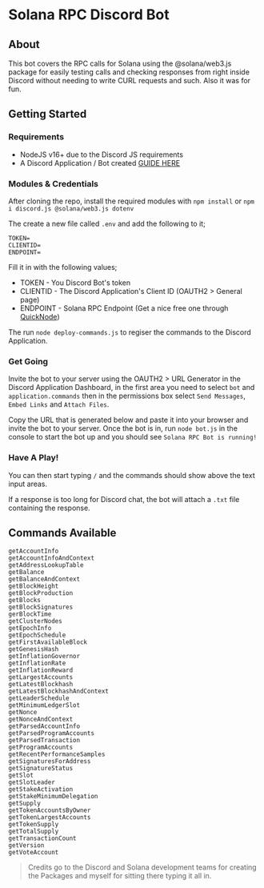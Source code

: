 # Solana RPC Discord Bot
## About
This bot covers the RPC calls for Solana using the @solana/web3.js package for easily testing calls and checking responses from right inside Discord without needing to write CURL requests and such. Also it was for fun.

## Getting Started
### Requirements
- NodeJS v16+ due to the Discord JS requirements
- A Discord Application / Bot created [GUIDE HERE](https://discordjs.guide/preparations/setting-up-a-bot-application.html#creating-your-bot)

### Modules & Credentials
After cloning the repo, install the required modules with `npm install` or `npm i discord.js @solana/web3.js dotenv`

The create a new file called `.env` and add the following to it;
```
TOKEN=
CLIENTID=
ENDPOINT=
```
Fill it in with the following values;
- TOKEN - You Discord Bot's token
- CLIENTID - The Discord Application's Client ID (OAUTH2 > General page)
- ENDPOINT - Solana RPC Endpoint (Get a nice free one through [QuickNode](https://www.quicknode.com?tap_a=67226-09396e&tap_s=3536451-d11bb1&utm_source=affiliate&utm_campaign=generic&utm_content=affiliate_landing_page&utm_medium=generic))

The run `node deploy-commands.js` to regiser the commands to the Discord Application.

### Get Going
Invite the bot to your server using the OAUTH2 > URL Generator in the Discord Application Dashboard, in the first area you need to select `bot` and `application.commands` then in the permissions box select `Send Messages`, `Embed Links` and `Attach Files`. 

Copy the URL that is generated below and paste it into your browser and invite the bot to your server. Once the bot is in, run `node bot.js` in the console to start the bot up and you should see `Solana RPC Bot is running!`

### Have A Play!
You can then start typing `/` and the commands should show above the text input areas.

If a response is too long for Discord chat, the bot will attach a `.txt` file containing the response.

## Commands Available
```
getAccountInfo
getAccountInfoAndContext
getAddressLookupTable
getBalance
getBalanceAndContext
getBlockHeight
getBlockProduction
getBlocks
getBlockSignatures
gerBlockTime
getClusterNodes
getEpochInfo
getEpochSchedule
getFirstAvailableBlock
getGenesisHash
getInflationGovernor
getInflationRate
getInflationReward
getLargestAccounts
getLatestBlockhash
getLatestBlockhashAndContext
getLeaderSchedule
getMinimumLedgerSlot
getNonce
getNonceAndContext
getParsedAccountInfo
getParsedProgramAccounts
getParsedTransaction
getProgramAccounts
getRecentPerformanceSamples
getSignaturesForAddress
getSignatureStatus
getSlot
getSlotLeader
getStakeActivation
getStakeMinimumDelegation
getSupply
getTokenAccountsByOwner
getTokenLargestAccounts
getTokenSupply
getTotalSupply
getTransactionCount
getVersion
getVoteAccount
```

> Credits go to the Discord and Solana development teams for creating the Packages and myself for sitting there typing it all in.
